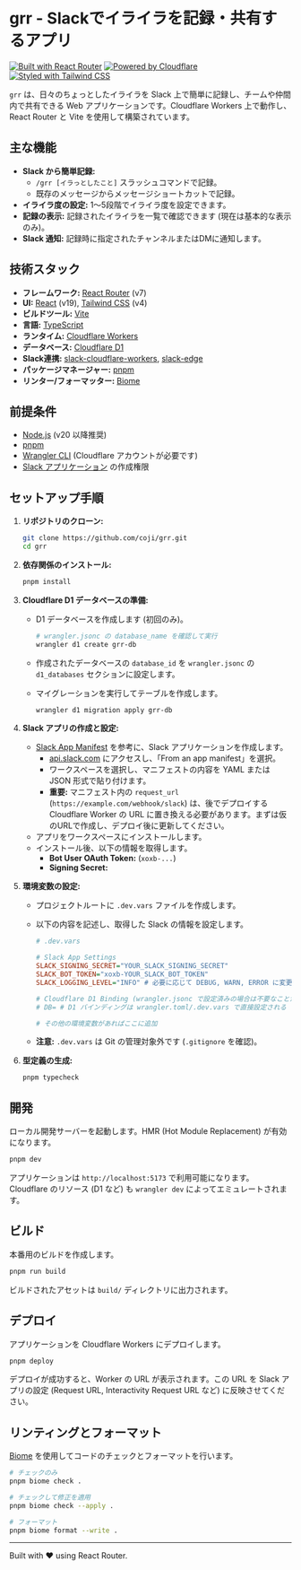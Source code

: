 # grr - Slackでイライラを記録・共有するアプリ

[![Built with React Router](https://img.shields.io/badge/Built%20with-React%20Router-7d32e1)](https://reactrouter.com)
[![Powered by Cloudflare](https://img.shields.io/badge/Powered%20by-Cloudflare-f38020)](https://workers.cloudflare.com/)
[![Styled with Tailwind CSS](https://img.shields.io/badge/Styled%20with-Tailwind%20CSS-38b2ac)](https://tailwindcss.com)

`grr` は、日々のちょっとしたイライラを Slack 上で簡単に記録し、チームや仲間内で共有できる Web アプリケーションです。Cloudflare Workers 上で動作し、React Router と Vite を使用して構築されています。

## 主な機能

* **Slack から簡単記録:**
  * `/grr [イラっとしたこと]` スラッシュコマンドで記録。
  * 既存のメッセージからメッセージショートカットで記録。
* **イライラ度の設定:** 1〜5段階でイライラ度を設定できます。
* **記録の表示:** 記録されたイライラを一覧で確認できます (現在は基本的な表示のみ)。
* **Slack 通知:** 記録時に指定されたチャンネルまたはDMに通知します。

## 技術スタック

* **フレームワーク:** [React Router](https://reactrouter.com/) (v7)
* **UI:** [React](https://react.dev/) (v19), [Tailwind CSS](https://tailwindcss.com/) (v4)
* **ビルドツール:** [Vite](https://vitejs.dev/)
* **言語:** [TypeScript](https://www.typescriptlang.org/)
* **ランタイム:** [Cloudflare Workers](https://workers.cloudflare.com/)
* **データベース:** [Cloudflare D1](https://developers.cloudflare.com/d1/)
* **Slack連携:** [slack-cloudflare-workers](https://github.com/slackapi/slack-cloudflare-workers), [slack-edge](https://github.com/slackapi/slack-edge)
* **パッケージマネージャー:** [pnpm](https://pnpm.io/)
* **リンター/フォーマッター:** [Biome](https://biomejs.dev/)

## 前提条件

* [Node.js](https://nodejs.org/) (v20 以降推奨)
* [pnpm](https://pnpm.io/installation)
* [Wrangler CLI](https://developers.cloudflare.com/workers/wrangler/install-and-update/) (Cloudflare アカウントが必要です)
* [Slack アプリケーション](https://api.slack.com/apps) の作成権限

## セットアップ手順

1. **リポジトリのクローン:**

    ```bash
    git clone https://github.com/coji/grr.git
    cd grr
    ```

2. **依存関係のインストール:**

    ```bash
    pnpm install
    ```

3. **Cloudflare D1 データベースの準備:**
    * D1 データベースを作成します (初回のみ)。

        ```bash
        # wrangler.jsonc の database_name を確認して実行
        wrangler d1 create grr-db
        ```

    * 作成されたデータベースの `database_id` を `wrangler.jsonc` の `d1_databases` セクションに設定します。
    * マイグレーションを実行してテーブルを作成します。

        ```bash
        wrangler d1 migration apply grr-db
        ```

4. **Slack アプリの作成と設定:**
    * [Slack App Manifest](./slack-app-manifest.example.json) を参考に、Slack アプリケーションを作成します。
        * [api.slack.com](https://api.slack.com/apps?new_app=1) にアクセスし、「From an app manifest」を選択。
        * ワークスペースを選択し、マニフェストの内容を YAML または JSON 形式で貼り付けます。
        * **重要:** マニフェスト内の `request_url` (`https://example.com/webhook/slack`) は、後でデプロイする Cloudflare Worker の URL に置き換える必要があります。まずは仮のURLで作成し、デプロイ後に更新してください。
    * アプリをワークスペースにインストールします。
    * インストール後、以下の情報を取得します。
        * **Bot User OAuth Token:** (`xoxb-...`)
        * **Signing Secret:**

5. **環境変数の設定:**
    * プロジェクトルートに `.dev.vars` ファイルを作成します。
    * 以下の内容を記述し、取得した Slack の情報を設定します。

        ```ini
        # .dev.vars

        # Slack App Settings
        SLACK_SIGNING_SECRET="YOUR_SLACK_SIGNING_SECRET"
        SLACK_BOT_TOKEN="xoxb-YOUR_SLACK_BOT_TOKEN"
        SLACK_LOGGING_LEVEL="INFO" # 必要に応じて DEBUG, WARN, ERROR に変更

        # Cloudflare D1 Binding (wrangler.jsonc で設定済みの場合は不要なことが多い)
        # DB= # D1 バインディングは wrangler.toml/.dev.vars で直接設定される

        # その他の環境変数があればここに追加
        ```

    * **注意:** `.dev.vars` は Git の管理対象外です (`.gitignore` を確認)。

6. **型定義の生成:**

    ```bash
    pnpm typecheck
    ```

## 開発

ローカル開発サーバーを起動します。HMR (Hot Module Replacement) が有効になります。

```bash
pnpm dev
```

アプリケーションは `http://localhost:5173` で利用可能になります。Cloudflare のリソース (D1 など) も `wrangler dev` によってエミュレートされます。

## ビルド

本番用のビルドを作成します。

```bash
pnpm run build
```

ビルドされたアセットは `build/` ディレクトリに出力されます。

## デプロイ

アプリケーションを Cloudflare Workers にデプロイします。

```bash
pnpm deploy
```

デプロイが成功すると、Worker の URL が表示されます。この URL を Slack アプリの設定 (Request URL, Interactivity Request URL など) に反映させてください。

## リンティングとフォーマット

[Biome](https://biomejs.dev/) を使用してコードのチェックとフォーマットを行います。

```bash
# チェックのみ
pnpm biome check .

# チェックして修正を適用
pnpm biome check --apply .

# フォーマット
pnpm biome format --write .
```

---

Built with ❤️ using React Router.
